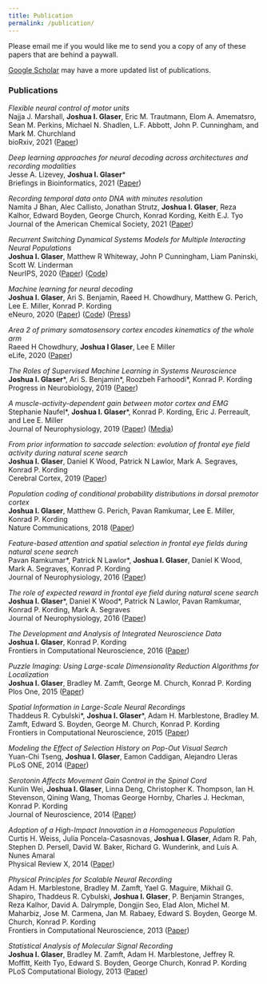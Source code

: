 ```yaml
---
title: Publication
permalink: /publication/
---
```


Please email me if you would like me to send you a copy of any of these papers that are behind a paywall.

[<i class="fa fa-google"></i> Google Scholar](https://scholar.google.com/citations?user=tbfWCDgAAAAJ&hl=en) may have a more updated list of publications.


### Publications

_Flexible neural control of motor units_<br>
Najja J. Marshall, **Joshua I. Glaser**, Eric M. Trautmann, Elom A. Amematsro, Sean M. Perkins, Michael N. Shadlen, L.F. Abbott, John P. Cunningham, and Mark M. Churchland <br>
bioRxiv, 2021 ([Paper](https://www.biorxiv.org/content/10.1101/2021.05.05.442653v2.full.pdf))

_Deep learning approaches for neural decoding across architectures and recording modalities_<br>
Jesse A. Lizevey, **Joshua I. Glaser**\*<br>
Briefings in Bioinformatics, 2021 ([Paper](https://academic.oup.com/bib/advance-article/doi/10.1093/bib/bbaa355/6054827?guestAccessKey=be3afc4f-5123-4542-a138-602a7c8b3239))

_Recording temporal data onto DNA with minutes resolution_<br>
Namita J Bhan, Alec Callisto, Jonathan Strutz, **Joshua I. Glaser**, Reza Kalhor, Edward Boyden, George Church, Konrad Kording, Keith E.J. Tyo<br>
Journal of the American Chemical Society, 2021 ([Paper](https://pubs.acs.org/doi/pdf/10.1021/jacs.1c07331))

_Recurrent Switching Dynamical Systems Models for Multiple Interacting Neural Populations_<br>
**Joshua I. Glaser**, Matthew R Whiteway, John P Cunningham, Liam Paninski, Scott W. Linderman<br>
NeurIPS, 2020 ([Paper](https://www.biorxiv.org/content/10.1101/2020.10.21.349282v1.full.pdf)) ([Code](https://github.com/lindermanlab/ssm))

_Machine learning for neural decoding_<br>
**Joshua I. Glaser**, Ari S. Benjamin, Raeed H. Chowdhury, Matthew G. Perich, Lee E. Miller, Konrad P. Kording<br>
eNeuro, 2020 ([Paper](https://arxiv.org/pdf/1708.00909.pdf)) ([Code](https://github.com/KordingLab/Neural_Decoding)) ([Press](https://www.technologyreview.com/s/608604/how-machine-learning-is-helping-neuroscientists-crack-our-neural-code/))

_Area 2 of primary somatosensory cortex encodes kinematics of the whole arm_<br>
Raeed H Chowdhury, **Joshua I Glaser**, Lee E Miller<br>
eLife, 2020 ([Paper](https://elifesciences.org/articles/48198))

_The Roles of Supervised Machine Learning in Systems Neuroscience_<br>
**Joshua I. Glaser**\*, Ari S. Benjamin\*, Roozbeh Farhoodi\*, Konrad P. Kording<br>
Progress in Neurobiology, 2019 ([Paper](https://www.sciencedirect.com/science/article/pii/S0301008218300856))

_A muscle-activity-dependent gain between motor cortex and EMG_<br>
Stephanie Naufel*, **Joshua I. Glaser**\*, Konrad P. Kording, Eric J. Perreault, and Lee E. Miller<br>
Journal of Neurophysiology, 2019 ([Paper](https://www.physiology.org/doi/full/10.1152/jn.00329.2018)) ([Media](https://jneurophysiol.podbean.com/e/a-muscle-activity-dependent-gain-between-motor-cortex-and-emg/))

_From prior information to saccade selection: evolution of frontal eye field activity during natural scene search_<br>
**Joshua I. Glaser**, Daniel K Wood, Patrick N Lawlor, Mark A. Segraves, Konrad P. Kording<br>
Cerebral Cortex, 2019 ([Paper](https://academic.oup.com/cercor/advance-article/doi/10.1093/cercor/bhz216/5588869?guestAccessKey=8ec8f346-d3c1-4b30-8daf-597e7937047b))

_Population coding of conditional probability distributions in dorsal premotor cortex_<br>
**Joshua I. Glaser**, Matthew G. Perich, Pavan Ramkumar, Lee E. Miller, Konrad P. Kording<br>
Nature Communications, 2018 ([Paper](https://www.nature.com/articles/s41467-018-04062-6))

_Feature-based attention and spatial selection in frontal eye fields during natural scene search_<br>
Pavan Ramkumar\*, Patrick N Lawlor\*, **Joshua I. Glaser**, Daniel K Wood, Mark A. Segraves, Konrad P. Kording<br>
Journal of Neurophysiology, 2016 ([Paper](http://jn.physiology.org/content/116/3/1328))

_The role of expected reward in frontal eye field during natural scene search_<br>
**Joshua I. Glaser**\*, Daniel K Wood\*, Patrick N Lawlor, Pavan Ramkumar, Konrad P. Kording, Mark A. Segraves<br>
Journal of Neurophysiology, 2016 ([Paper](http://jn.physiology.org/content/116/2/645))

_The Development and Analysis of Integrated Neuroscience Data_<br>
**Joshua I. Glaser**, Konrad P. Kording<br>
Frontiers in Computational Neuroscience, 2016 ([Paper](http://journal.frontiersin.org/article/10.3389/fncom.2016.00011/full))

_Puzzle Imaging: Using Large-scale Dimensionality Reduction Algorithms for Localization_<br>
  **Joshua I. Glaser**, Bradley M. Zamft, George M. Church, Konrad P. Kording<br>
  Plos One, 2015 ([Paper](http://journals.plos.org/plosone/article?id=10.1371/journal.pone.0131593))

_Spatial Information in Large-Scale Neural Recordings_<br>
Thaddeus R. Cybulski\*, **Joshua I. Glaser**\*, Adam H. Marblestone, Bradley M. Zamft, Edward S. Boyden, George M. Church, Konrad P. Kording<br>
Frontiers in Computational Neuroscience, 2015 ([Paper](http://journal.frontiersin.org/article/10.3389/fncom.2014.00172/full))

_Modeling the Effect of Selection History on Pop-Out Visual Search_<br>
Yuan-Chi Tseng, **Joshua I. Glaser**, Eamon Caddigan, Alejandro Lleras<br>
PLoS ONE, 2014 ([Paper](http://www.plosone.org/article/info%3Adoi%2F10.1371%2Fjournal.pone.0089996))

_Serotonin Affects Movement Gain Control in the Spinal Cord_<br>
Kunlin Wei, **Joshua I. Glaser**, Linna Deng, Christopher K. Thompson, Ian H. Stevenson, Qining Wang, Thomas George Hornby, Charles J. Heckman, Konrad P. Kording<br>
Journal of Neuroscience, 2014 ([Paper](http://www.jneurosci.org/content/34/38/12690.short))

_Adoption of a High-Impact Innovation in a Homogeneous Population_<br>
Curtis H. Weiss, Julia Poncela-Casasnovas, **Joshua I. Glaser**, Adam R. Pah, Stephen D. Persell, David W. Baker, Richard G. Wunderink, and Luís A. Nunes Amaral<br>
Physical Review X, 2014 ([Paper](http://journals.aps.org/prx/abstract/10.1103/PhysRevX.4.041008))

_Physical Principles for Scalable Neural Recording_<br>
Adam H. Marblestone, Bradley M. Zamft, Yael G. Maguire, Mikhail G. Shapiro, Thaddeus R. Cybulski, **Joshua I. Glaser**, P. Benjamin Stranges, Reza Kalhor, David A. Dalrymple, Dongjin Seo, Elad Alon, Michel M. Maharbiz, Jose M. Carmena, Jan M. Rabaey, Edward S. Boyden, George M. Church, Konrad P. Kording<br>
Frontiers in Computational Neuroscience, 2013 ([Paper](http://journal.frontiersin.org/article/10.3389/fncom.2013.00137/abstract))

_Statistical Analysis of Molecular Signal Recording_<br>
**Joshua I. Glaser**, Bradley M. Zamft, Adam H. Marblestone, Jeffrey R. Moffitt, Keith Tyo, Edward S. Boyden, George Church, Konrad P. Kording<br>
PLoS Computational Biology, 2013 ([Paper](http://journals.plos.org/ploscompbiol/article?id=10.1371/journal.pcbi.1003145))<br>

<br />
<br />
<br />
<br />
<br />
<br />
<br />
<br />
<br />
<br />
